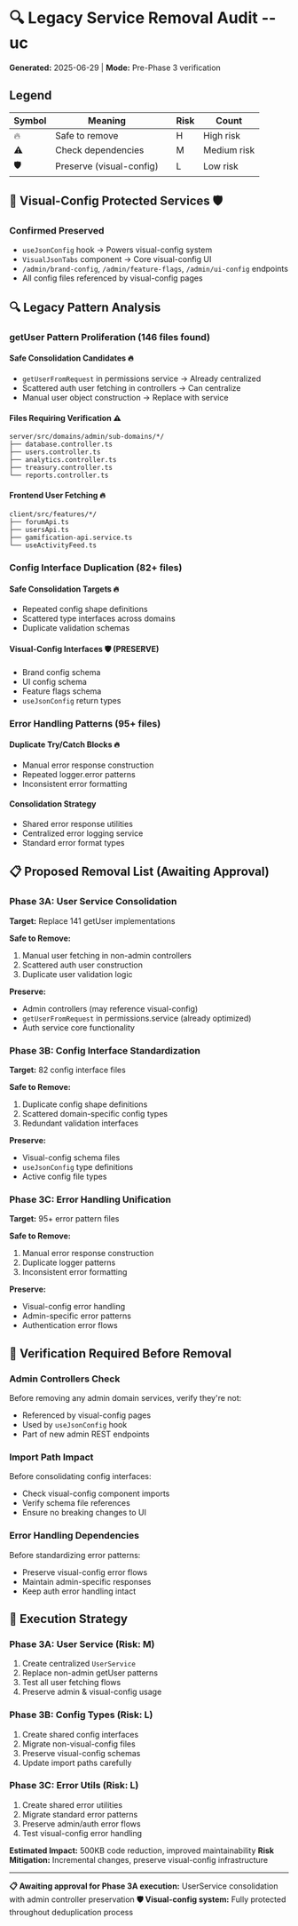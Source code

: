 # 🔍 Legacy Service Removal Audit --uc

**Generated:** 2025-06-29 | **Mode:** Pre-Phase 3 verification

## Legend

| Symbol | Meaning                  |     | Risk | Count       |
| ------ | ------------------------ | --- | ---- | ----------- |
| 🔥     | Safe to remove           |     | H    | High risk   |
| ⚠️     | Check dependencies       |     | M    | Medium risk |
| 🛡️     | Preserve (visual-config) |     | L    | Low risk    |

## 🎯 **Visual-Config Protected Services** 🛡️

### **Confirmed Preserved**

- `useJsonConfig` hook → Powers visual-config system
- `VisualJsonTabs` component → Core visual-config UI
- `/admin/brand-config`, `/admin/feature-flags`, `/admin/ui-config` endpoints
- All config files referenced by visual-config pages

## 🔍 **Legacy Pattern Analysis**

### **getUser Pattern Proliferation** (146 files found)

#### **Safe Consolidation Candidates** 🔥

- `getUserFromRequest` in permissions service → Already centralized
- Scattered auth user fetching in controllers → Can centralize
- Manual user object construction → Replace with service

#### **Files Requiring Verification** ⚠️

```
server/src/domains/admin/sub-domains/*/
├── database.controller.ts
├── users.controller.ts
├── analytics.controller.ts
├── treasury.controller.ts
└── reports.controller.ts
```

#### **Frontend User Fetching** 🔥

```
client/src/features/*/
├── forumApi.ts
├── usersApi.ts
├── gamification-api.service.ts
└── useActivityFeed.ts
```

### **Config Interface Duplication** (82+ files)

#### **Safe Consolidation Targets** 🔥

- Repeated config shape definitions
- Scattered type interfaces across domains
- Duplicate validation schemas

#### **Visual-Config Interfaces** 🛡️ (PRESERVE)

- Brand config schema
- UI config schema
- Feature flags schema
- `useJsonConfig` return types

### **Error Handling Patterns** (95+ files)

#### **Duplicate Try/Catch Blocks** 🔥

- Manual error response construction
- Repeated logger.error patterns
- Inconsistent error formatting

#### **Consolidation Strategy**

- Shared error response utilities
- Centralized error logging service
- Standard error format types

## 📋 **Proposed Removal List** (Awaiting Approval)

### **Phase 3A: User Service Consolidation**

**Target:** Replace 141 getUser implementations

**Safe to Remove:**

1. Manual user fetching in non-admin controllers
2. Scattered auth user construction
3. Duplicate user validation logic

**Preserve:**

- Admin controllers (may reference visual-config)
- `getUserFromRequest` in permissions.service (already optimized)
- Auth service core functionality

### **Phase 3B: Config Interface Standardization**

**Target:** 82 config interface files

**Safe to Remove:**

1. Duplicate config shape definitions
2. Scattered domain-specific config types
3. Redundant validation interfaces

**Preserve:**

- Visual-config schema files
- `useJsonConfig` type definitions
- Active config file types

### **Phase 3C: Error Handling Unification**

**Target:** 95+ error pattern files

**Safe to Remove:**

1. Manual error response construction
2. Duplicate logger patterns
3. Inconsistent error formatting

**Preserve:**

- Visual-config error handling
- Admin-specific error patterns
- Authentication error flows

## 🚨 **Verification Required Before Removal**

### **Admin Controllers Check**

Before removing any admin domain services, verify they're not:

- Referenced by visual-config pages
- Used by `useJsonConfig` hook
- Part of new admin REST endpoints

### **Import Path Impact**

Before consolidating config interfaces:

- Check visual-config component imports
- Verify schema file references
- Ensure no breaking changes to UI

### **Error Handling Dependencies**

Before standardizing error patterns:

- Preserve visual-config error flows
- Maintain admin-specific responses
- Keep auth error handling intact

## 🎯 **Execution Strategy**

### **Phase 3A: User Service** (Risk: M)

1. Create centralized `UserService`
2. Replace non-admin getUser patterns
3. Test all user fetching flows
4. Preserve admin & visual-config usage

### **Phase 3B: Config Types** (Risk: L)

1. Create shared config interfaces
2. Migrate non-visual-config files
3. Preserve visual-config schemas
4. Update import paths carefully

### **Phase 3C: Error Utils** (Risk: L)

1. Create shared error utilities
2. Migrate standard error patterns
3. Preserve admin/auth error flows
4. Test visual-config error handling

**Estimated Impact:** 500KB code reduction, improved maintainability
**Risk Mitigation:** Incremental changes, preserve visual-config infrastructure

---

**📋 Awaiting approval for Phase 3A execution:** UserService consolidation with admin controller preservation
**🛡️ Visual-config system:** Fully protected throughout deduplication process
